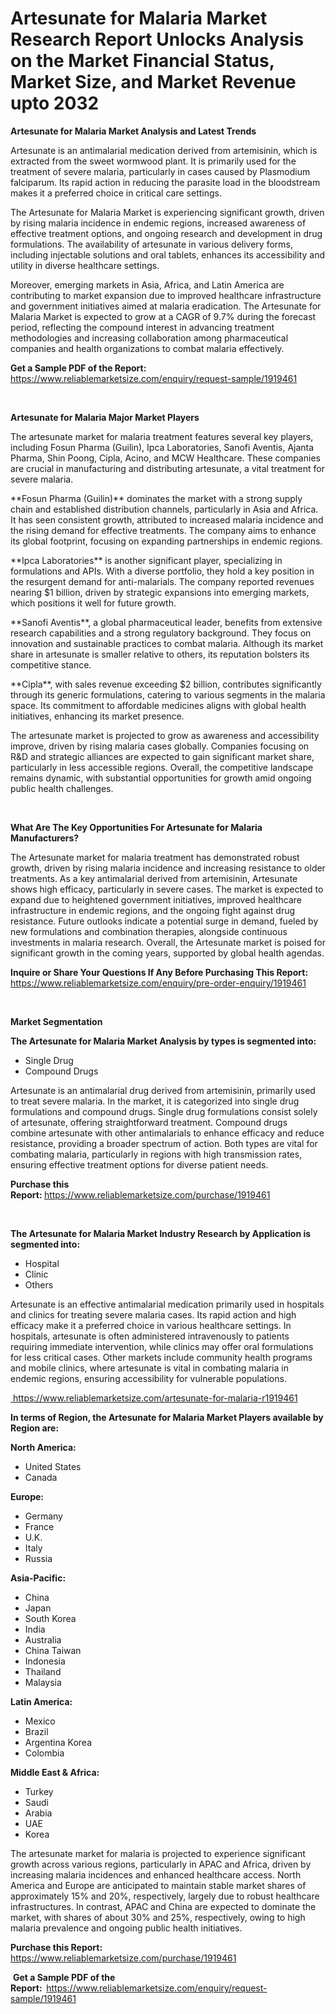 <p><h1>Artesunate for Malaria Market Research Report Unlocks Analysis on the Market Financial Status, Market Size, and Market Revenue upto 2032</h1></p><p><strong>Artesunate for Malaria Market Analysis and Latest Trends</strong></p>
<p><p>Artesunate is an antimalarial medication derived from artemisinin, which is extracted from the sweet wormwood plant. It is primarily used for the treatment of severe malaria, particularly in cases caused by Plasmodium falciparum. Its rapid action in reducing the parasite load in the bloodstream makes it a preferred choice in critical care settings.</p><p>The Artesunate for Malaria Market is experiencing significant growth, driven by rising malaria incidence in endemic regions, increased awareness of effective treatment options, and ongoing research and development in drug formulations. The availability of artesunate in various delivery forms, including injectable solutions and oral tablets, enhances its accessibility and utility in diverse healthcare settings. </p><p>Moreover, emerging markets in Asia, Africa, and Latin America are contributing to market expansion due to improved healthcare infrastructure and government initiatives aimed at malaria eradication. The Artesunate for Malaria Market is expected to grow at a CAGR of 9.7% during the forecast period, reflecting the compound interest in advancing treatment methodologies and increasing collaboration among pharmaceutical companies and health organizations to combat malaria effectively.</p></p>
<p><strong>Get a Sample PDF of the Report:&nbsp;</strong> <a href="https://www.reliablemarketsize.com/enquiry/request-sample/1919461?utm_campaign=2819&utm_medium=2&utm_source=Github&utm_content=ia&utm_term=19042025&utm_id=artesunate-for-malaria">https://www.reliablemarketsize.com/enquiry/request-sample/1919461</a></p>
<p>&nbsp;</p>
<p><strong>Artesunate for Malaria Major Market Players</strong></p>
<p><p>The artesunate market for malaria treatment features several key players, including Fosun Pharma (Guilin), Ipca Laboratories, Sanofi Aventis, Ajanta Pharma, Shin Poong, Cipla, Acino, and MCW Healthcare. These companies are crucial in manufacturing and distributing artesunate, a vital treatment for severe malaria.</p><p>**Fosun Pharma (Guilin)** dominates the market with a strong supply chain and established distribution channels, particularly in Asia and Africa. It has seen consistent growth, attributed to increased malaria incidence and the rising demand for effective treatments. The company aims to enhance its global footprint, focusing on expanding partnerships in endemic regions.</p><p>**Ipca Laboratories** is another significant player, specializing in formulations and APIs. With a diverse portfolio, they hold a key position in the resurgent demand for anti-malarials. The company reported revenues nearing $1 billion, driven by strategic expansions into emerging markets, which positions it well for future growth.</p><p>**Sanofi Aventis**, a global pharmaceutical leader, benefits from extensive research capabilities and a strong regulatory background. They focus on innovation and sustainable practices to combat malaria. Although its market share in artesunate is smaller relative to others, its reputation bolsters its competitive stance.</p><p>**Cipla**, with sales revenue exceeding $2 billion, contributes significantly through its generic formulations, catering to various segments in the malaria space. Its commitment to affordable medicines aligns with global health initiatives, enhancing its market presence.</p><p>The artesunate market is projected to grow as awareness and accessibility improve, driven by rising malaria cases globally. Companies focusing on R&D and strategic alliances are expected to gain significant market share, particularly in less accessible regions. Overall, the competitive landscape remains dynamic, with substantial opportunities for growth amid ongoing public health challenges.</p></p>
<p>&nbsp;</p>
<p><strong>What Are The Key Opportunities For Artesunate for Malaria Manufacturers?</strong></p>
<p><p>The Artesunate market for malaria treatment has demonstrated robust growth, driven by rising malaria incidence and increasing resistance to older treatments. As a key antimalarial derived from artemisinin, Artesunate shows high efficacy, particularly in severe cases. The market is expected to expand due to heightened government initiatives, improved healthcare infrastructure in endemic regions, and the ongoing fight against drug resistance. Future outlooks indicate a potential surge in demand, fueled by new formulations and combination therapies, alongside continuous investments in malaria research. Overall, the Artesunate market is poised for significant growth in the coming years, supported by global health agendas.</p></p>
<p><strong>Inquire or Share Your Questions If Any Before Purchasing This Report:</strong> <a href="https://www.reliablemarketsize.com/enquiry/pre-order-enquiry/1919461?utm_campaign=2819&utm_medium=2&utm_source=Github&utm_content=ia&utm_term=19042025&utm_id=artesunate-for-malaria">https://www.reliablemarketsize.com/enquiry/pre-order-enquiry/1919461</a></p>
<p>&nbsp;</p>
<p><strong>Market Segmentation</strong></p>
<p><strong>The Artesunate for Malaria Market Analysis by types is segmented into:</strong></p>
<p><ul><li>Single Drug</li><li>Compound Drugs</li></ul></p>
<p><p>Artesunate is an antimalarial drug derived from artemisinin, primarily used to treat severe malaria. In the market, it is categorized into single drug formulations and compound drugs. Single drug formulations consist solely of artesunate, offering straightforward treatment. Compound drugs combine artesunate with other antimalarials to enhance efficacy and reduce resistance, providing a broader spectrum of action. Both types are vital for combating malaria, particularly in regions with high transmission rates, ensuring effective treatment options for diverse patient needs.</p></p>
<p><strong>Purchase this Report:&nbsp;</strong><a href="https://www.reliablemarketsize.com/purchase/1919461?utm_campaign=2819&utm_medium=2&utm_source=Github&utm_content=ia&utm_term=19042025&utm_id=artesunate-for-malaria">https://www.reliablemarketsize.com/purchase/1919461</a></p>
<p>&nbsp;</p>
<p><strong>The Artesunate for Malaria Market Industry Research by Application is segmented into:</strong></p>
<p><ul><li>Hospital</li><li>Clinic</li><li>Others</li></ul></p>
<p><p>Artesunate is an effective antimalarial medication primarily used in hospitals and clinics for treating severe malaria cases. Its rapid action and high efficacy make it a preferred choice in various healthcare settings. In hospitals, artesunate is often administered intravenously to patients requiring immediate intervention, while clinics may offer oral formulations for less critical cases. Other markets include community health programs and mobile clinics, where artesunate is vital in combating malaria in endemic regions, ensuring accessibility for vulnerable populations.</p></p>
<p><a href="https://www.reliablemarketsize.com/artesunate-for-malaria-r1919461?utm_campaign=2819&utm_medium=2&utm_source=Github&utm_content=ia&utm_term=19042025&utm_id=artesunate-for-malaria">&nbsp;https://www.reliablemarketsize.com/artesunate-for-malaria-r1919461</a></p>
<p><strong>In terms of Region, the Artesunate for Malaria Market Players available by Region are:</strong></p>
<p>
    <p> <strong> North America: </strong>
        <ul>
            <li>United States</li>
            <li>Canada</li>
        </ul>
        </p> 
    <p> <strong> Europe: </strong>
        <ul>
            <li>Germany</li>
            <li>France</li>
            <li>U.K.</li>
            <li>Italy</li>
            <li>Russia</li>
        </ul>
        </p> 
    <p> <strong> Asia-Pacific: </strong>
        <ul>
            <li>China</li>
            <li>Japan</li>
            <li>South Korea</li>
            <li>India</li>
            <li>Australia</li>
            <li>China Taiwan</li>
            <li>Indonesia</li>
            <li>Thailand</li>
            <li>Malaysia</li>
        </ul>
        </p> 
    <p> <strong> Latin America: </strong>
        <ul>
            <li>Mexico</li>
            <li>Brazil</li>
            <li>Argentina Korea</li>
            <li>Colombia</li>
        </ul>
        </p> 
    <p> <strong> Middle East & Africa: </strong>
        <ul>
            <li>Turkey</li>
            <li>Saudi</li>
            <li>Arabia</li>
            <li>UAE</li>
            <li>Korea</li>
        </ul>
    </p>
    </p>
<p><p>The artesunate market for malaria is projected to experience significant growth across various regions, particularly in APAC and Africa, driven by increasing malaria incidences and enhanced healthcare access. North America and Europe are anticipated to maintain stable market shares of approximately 15% and 20%, respectively, largely due to robust healthcare infrastructures. In contrast, APAC and China are expected to dominate the market, with shares of about 30% and 25%, respectively, owing to high malaria prevalence and ongoing public health initiatives.</p></p>
<p><strong>Purchase this Report: </strong><a href="https://www.reliablemarketsize.com/purchase/1919461?utm_campaign=2819&utm_medium=2&utm_source=Github&utm_content=ia&utm_term=19042025&utm_id=artesunate-for-malaria">https://www.reliablemarketsize.com/purchase/1919461</a></p>
<p>&nbsp;<strong>Get a Sample PDF of the Report:&nbsp;&nbsp;</strong><a href="https://www.reliablemarketsize.com/enquiry/request-sample/1919461?utm_campaign=2819&utm_medium=2&utm_source=Github&utm_content=ia&utm_term=19042025&utm_id=artesunate-for-malaria">https://www.reliablemarketsize.com/enquiry/request-sample/1919461</a></p>
<p><strong></strong></p>
<p><p></p><p></p><p></p></p>
